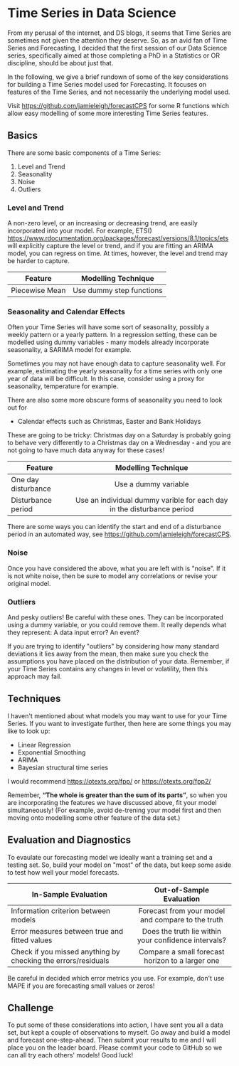 # Time Series in Data Science
From my perusal of the internet, and DS blogs, it seems that Time Series are sometimes not given the attention they deserve. So, as an avid fan of Time Series and Forecasting, I decided that the first session of our Data Science series, specifically aimed at those completing a PhD in a Statistics or OR discipline, should be about just that. 

In the following, we give a brief rundown of some of the key considerations for building a Time Series model used for Forecasting. It focuses on features of the Time Series, and not necessarily the underlying model used.

Visit https://github.com/jamieleigh/forecastCPS for some R functions which allow easy modelling of some more interesting Time Series features.

## Basics
There are some basic components of a Time Series:
1. Level and Trend
2. Seasonality
3. Noise
4. Outliers

### Level and Trend
A non-zero level, or an increasing or decreasing trend, are easily incorporated into your model. For example, ETS() https://www.rdocumentation.org/packages/forecast/versions/8.1/topics/ets will explicitly capture the level or trend, and if you are fitting an ARIMA model, you can regress on time. At times, however, the level and trend may be harder to capture.


| Feature             | Modelling Technique      |
| ------------------- |:------------------------:|
| Piecewise Mean      | Use dummy step functions |

### Seasonality and Calendar Effects
Often your Time Series will have some sort of seasonality, possibly a weekly pattern or a yearly pattern. In a regression setting, these can be modelled using dummy variables - many models already incorporate seasonality, a SARIMA model for example. 

Sometimes you may not have enough data to capture seasonality well. For example, estimating the yearly seasonality for a time series with only one year of data will be difficult. In this case, consider using a proxy for seasonality, temperature for example. 

There are also some more obscure forms of seasonality you need to look out for
* Calendar effects such as Christmas, Easter and Bank Holidays

These are going to be tricky: Christmas day on a Saturday is probably going to behave very differently to a Christmas day on a Wednesday - and you are not going to have much data anyway for these cases!

| Feature             | Modelling Technique                                                   |
| ------------------- |:---------------------------------------------------------------------:|
| One day disturbance | Use a dummy variable                                                  |
| Disturbance period  | Use an individual dummy varible for each day in the disturbance period|

There are some ways you can identify the start and end of a disturbance period in an automated way, see https://github.com/jamieleigh/forecastCPS.

### Noise
Once you have considered the above, what you are left with is "noise". If it is not white noise, then be sure to model any correlations or revise your original model. 

### Outliers
And pesky outliers! Be careful with these ones. They can be incorporated using a dummy variable, or you could remove them. It really depends what they represent: A data input error? An event?

If you are trying to identify "outliers" by considering how many standard deviations it lies away from the mean, then make sure you check the assumptions you have placed on the distribution of your data. Remember, if your Time Series contains any changes in level or volatility, then this approach may fail. 

## Techniques
I haven't mentioned about what models you may want to use for your Time Series. If you want to investigate further, then here are some things you may like to look up:
* Linear Regression 
* Exponential Smoothing
* ARIMA
* Bayesian structural time series

I would recommend https://otexts.org/fpp/ or https://otexts.org/fpp2/

Remember, **“The whole is greater than the sum of its parts”**, so when you are incorporating the features we have discussed above, fit your model simultaneously! (For example, avoid de-trening your model first and then moving onto modelling some other feature of the data set.) 

## Evaluation and Diagnostics
To evaulate our forecasting model we ideally want a training set and a testing set. So, build your model on "most" of the data, but keep some aside to test how well your model forecasts. 

| In-Sample Evaluation                                           | Out-of-Sample Evaluation                             |
| -------------------------------------------------------------- |:----------------------------------------------------:|
| Information criterion between models                           | Forecast from your model and compare to the truth    |
| Error measures between true and fitted values                  | Does the truth lie within your confidence intervals? |
| Check if you missed anything by checking the errors/residuals  | Compare a small forecast horizon to a larger one     |

Be careful in decided which error metrics you use. For example, don't use MAPE if you are forecasting small values or zeros!

## Challenge
To put some of these considerations into action, I have sent you all a data set, but kept a couple of observations to myself. Go away and build a model and forecast one-step-ahead. Then submit your results to me and I will place you on the leader board. Please commit your code to GitHub so we can all try each others' models! Good luck! 


